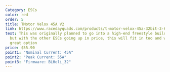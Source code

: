```yaml
---
Category: ESCs
color: red
order: 5
title: TMotor Velox 45A V2
link: https://www.racedayquads.com/products/t-motor-velox-45a-32bit-3-6s-30x30-4in1-esc-1
text: This was originally planned to go into a high-end freestyle build list,
  but with the other ESCs going up in price, this will fit in too and will be a
  great option
price: $55.90
point1: "Nominal Current: 45A"
point2: "Peak Current: 55A"
point3: "Firmware: BLHeli_32"
---
```

